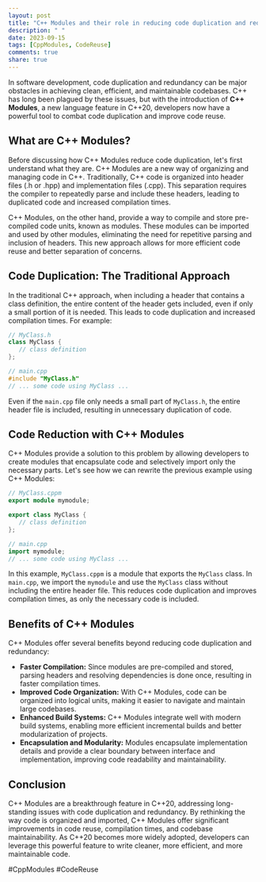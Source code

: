 ```yaml
---
layout: post
title: "C++ Modules and their role in reducing code duplication and redundancy"
description: " "
date: 2023-09-15
tags: [CppModules, CodeReuse]
comments: true
share: true
---
```


In software development, code duplication and redundancy can be major obstacles in achieving clean, efficient, and maintainable codebases. C++ has long been plagued by these issues, but with the introduction of **C++ Modules**, a new language feature in C++20, developers now have a powerful tool to combat code duplication and improve code reuse.

## What are C++ Modules?

Before discussing how C++ Modules reduce code duplication, let's first understand what they are. C++ Modules are a new way of organizing and managing code in C++. Traditionally, C++ code is organized into header files (.h or .hpp) and implementation files (.cpp). This separation requires the compiler to repeatedly parse and include these headers, leading to duplicated code and increased compilation times.

C++ Modules, on the other hand, provide a way to compile and store pre-compiled code units, known as modules. These modules can be imported and used by other modules, eliminating the need for repetitive parsing and inclusion of headers. This new approach allows for more efficient code reuse and better separation of concerns.

## Code Duplication: The Traditional Approach

In the traditional C++ approach, when including a header that contains a class definition, the entire content of the header gets included, even if only a small portion of it is needed. This leads to code duplication and increased compilation times. For example:

```cpp
// MyClass.h
class MyClass {
   // class definition
};

// main.cpp
#include "MyClass.h"
// ... some code using MyClass ...
```

Even if the `main.cpp` file only needs a small part of `MyClass.h`, the entire header file is included, resulting in unnecessary duplication of code.

## Code Reduction with C++ Modules

C++ Modules provide a solution to this problem by allowing developers to create modules that encapsulate code and selectively import only the necessary parts. Let's see how we can rewrite the previous example using C++ Modules:

```cpp
// MyClass.cppm
export module mymodule;

export class MyClass {
   // class definition
};

// main.cpp
import mymodule;
// ... some code using MyClass ...
```

In this example, `MyClass.cppm` is a module that exports the `MyClass` class. In `main.cpp`, we import the `mymodule` and use the `MyClass` class without including the entire header file. This reduces code duplication and improves compilation times, as only the necessary code is included.

## Benefits of C++ Modules

C++ Modules offer several benefits beyond reducing code duplication and redundancy:

- **Faster Compilation:** Since modules are pre-compiled and stored, parsing headers and resolving dependencies is done once, resulting in faster compilation times.
- **Improved Code Organization:** With C++ Modules, code can be organized into logical units, making it easier to navigate and maintain large codebases.
- **Enhanced Build Systems:** C++ Modules integrate well with modern build systems, enabling more efficient incremental builds and better modularization of projects.
- **Encapsulation and Modularity:** Modules encapsulate implementation details and provide a clear boundary between interface and implementation, improving code readability and maintainability.

## Conclusion

C++ Modules are a breakthrough feature in C++20, addressing long-standing issues with code duplication and redundancy. By rethinking the way code is organized and imported, C++ Modules offer significant improvements in code reuse, compilation times, and codebase maintainability. As C++20 becomes more widely adopted, developers can leverage this powerful feature to write cleaner, more efficient, and more maintainable code. 

#CppModules #CodeReuse